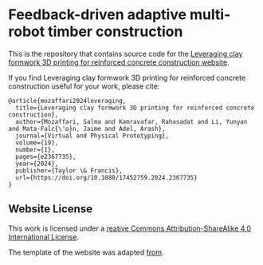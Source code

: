 # Feedback-driven adaptive multi-robot timber construction 

This is the repository that contains source code for the [Leveraging clay formwork 3D printing for reinforced concrete construction website](https://clay-formwork-3dp-rc.github.io/).

If you find Leveraging clay formwork 3D printing for reinforced concrete construction useful for your work, please cite:
```
@article{mozaffari2024leveraging,
  title={Leveraging clay formwork 3D printing for reinforced concrete construction},
  author={Mozaffari, Salma and Kamravafar, Rahasadat and Li, Yunyan and Mata-Falc{\'o}n, Jaime and Adel, Arash},
  journal={Virtual and Physical Prototyping},
  volume={19},
  number={1},
  pages={e2367735},
  year={2024},
  publisher={Taylor \& Francis},
  url={https://doi.org/10.1080/17452759.2024.2367735}
}
```

<!-- ## Website License
This work is licensed under a <a rel="license" href="http://creativecommons.org/licenses/by-sa/4.0/">Creative Commons Attribution-ShareAlike 4.0 International License</a>.
=======
The template of the website was adapted [from](https://github.com/ripl/nerfies-template).  -->

## Website License

This work is licensed under a [reative Commons Attribution-ShareAlike 4.0 International License](http://creativecommons.org/licenses/by-sa/4.0).

The template of the website was adapted [from](https://github.com/ripl/nerfies-template). 
